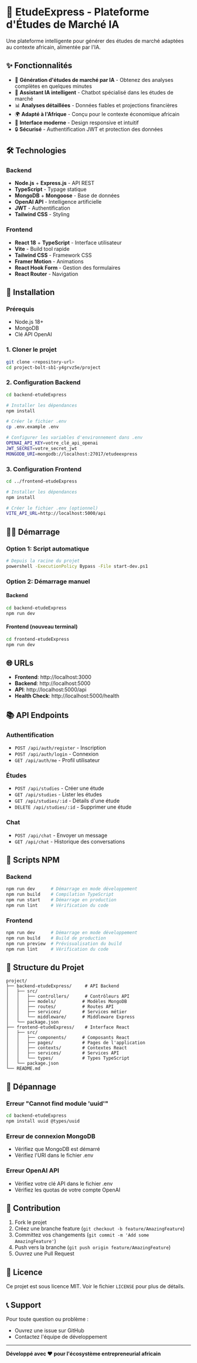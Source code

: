 # 🚀 EtudeExpress - Plateforme d'Études de Marché IA

Une plateforme intelligente pour générer des études de marché adaptées au contexte africain, alimentée par l'IA.

## ✨ Fonctionnalités

- 🤖 **Génération d'études de marché par IA** - Obtenez des analyses complètes en quelques minutes
- 💬 **Assistant IA intelligent** - Chatbot spécialisé dans les études de marché
- 📊 **Analyses détaillées** - Données fiables et projections financières
- 🌍 **Adapté à l'Afrique** - Conçu pour le contexte économique africain
- 📱 **Interface moderne** - Design responsive et intuitif
- 🔒 **Sécurisé** - Authentification JWT et protection des données

## 🛠️ Technologies

### Backend

- **Node.js** + **Express.js** - API REST
- **TypeScript** - Typage statique
- **MongoDB** + **Mongoose** - Base de données
- **OpenAI API** - Intelligence artificielle
- **JWT** - Authentification
- **Tailwind CSS** - Styling

### Frontend

- **React 18** + **TypeScript** - Interface utilisateur
- **Vite** - Build tool rapide
- **Tailwind CSS** - Framework CSS
- **Framer Motion** - Animations
- **React Hook Form** - Gestion des formulaires
- **React Router** - Navigation

## 🚀 Installation

### Prérequis

- Node.js 18+
- MongoDB
- Clé API OpenAI

### 1. Cloner le projet

```bash
git clone <repository-url>
cd project-bolt-sb1-y4grvz5e/project
```

### 2. Configuration Backend

```bash
cd backend-etudeExpress

# Installer les dépendances
npm install

# Créer le fichier .env
cp .env.example .env

# Configurer les variables d'environnement dans .env
OPENAI_API_KEY=votre_clé_api_openai
JWT_SECRET=votre_secret_jwt
MONGODB_URI=mongodb://localhost:27017/etudeexpress
```

### 3. Configuration Frontend

```bash
cd ../frontend-etudeExpress

# Installer les dépendances
npm install

# Créer le fichier .env (optionnel)
VITE_API_URL=http://localhost:5000/api
```

## 🏃‍♂️ Démarrage

### Option 1: Script automatique

```bash
# Depuis la racine du projet
powershell -ExecutionPolicy Bypass -File start-dev.ps1
```

### Option 2: Démarrage manuel

#### Backend

```bash
cd backend-etudeExpress
npm run dev
```

#### Frontend (nouveau terminal)

```bash
cd frontend-etudeExpress
npm run dev
```

## 🌐 URLs

- **Frontend**: http://localhost:3000
- **Backend**: http://localhost:5000
- **API**: http://localhost:5000/api
- **Health Check**: http://localhost:5000/health

## 📚 API Endpoints

### Authentification

- `POST /api/auth/register` - Inscription
- `POST /api/auth/login` - Connexion
- `GET /api/auth/me` - Profil utilisateur

### Études

- `POST /api/studies` - Créer une étude
- `GET /api/studies` - Lister les études
- `GET /api/studies/:id` - Détails d'une étude
- `DELETE /api/studies/:id` - Supprimer une étude

### Chat

- `POST /api/chat` - Envoyer un message
- `GET /api/chat` - Historique des conversations

## 🔧 Scripts NPM

### Backend

```bash
npm run dev      # Démarrage en mode développement
npm run build    # Compilation TypeScript
npm run start    # Démarrage en production
npm run lint     # Vérification du code
```

### Frontend

```bash
npm run dev      # Démarrage en mode développement
npm run build    # Build de production
npm run preview  # Prévisualisation du build
npm run lint     # Vérification du code
```

## 🎯 Structure du Projet

```
project/
├── backend-etudeExpress/     # API Backend
│   ├── src/
│   │   ├── controllers/      # Contrôleurs API
│   │   ├── models/          # Modèles MongoDB
│   │   ├── routes/          # Routes API
│   │   ├── services/        # Services métier
│   │   └── middleware/      # Middleware Express
│   └── package.json
├── frontend-etudeExpress/    # Interface React
│   ├── src/
│   │   ├── components/      # Composants React
│   │   ├── pages/           # Pages de l'application
│   │   ├── contexts/        # Contextes React
│   │   ├── services/        # Services API
│   │   └── types/           # Types TypeScript
│   └── package.json
└── README.md
```

## 🚨 Dépannage

### Erreur "Cannot find module 'uuid'"

```bash
cd backend-etudeExpress
npm install uuid @types/uuid
```

### Erreur de connexion MongoDB

- Vérifiez que MongoDB est démarré
- Vérifiez l'URI dans le fichier .env

### Erreur OpenAI API

- Vérifiez votre clé API dans le fichier .env
- Vérifiez les quotas de votre compte OpenAI

## 🤝 Contribution

1. Fork le projet
2. Créez une branche feature (`git checkout -b feature/AmazingFeature`)
3. Committez vos changements (`git commit -m 'Add some AmazingFeature'`)
4. Push vers la branche (`git push origin feature/AmazingFeature`)
5. Ouvrez une Pull Request

## 📄 Licence

Ce projet est sous licence MIT. Voir le fichier `LICENSE` pour plus de détails.

## 📞 Support

Pour toute question ou problème :

- Ouvrez une issue sur GitHub
- Contactez l'équipe de développement

---

**Développé avec ❤️ pour l'écosystème entrepreneurial africain**


